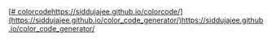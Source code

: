 [[# colorcode](https://siddujajee.github.io/colorcode/)https://siddujajee.github.io/colorcode/](https://siddujajee.github.io/color_code_generator/)https://siddujajee.github.io/color_code_generator/
